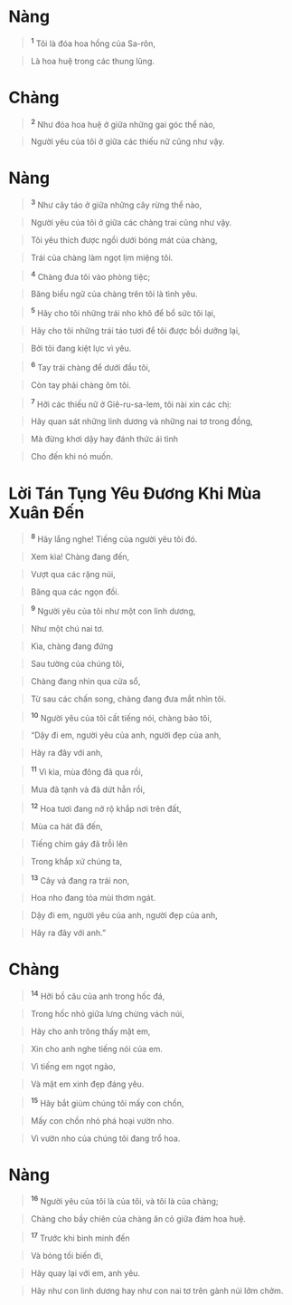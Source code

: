 # Nàng

> <sup><b>1</b></sup> Tôi là đóa hoa hồng của Sa-rôn,
>


> Là hoa huệ trong các thung lũng.
>


# Chàng

> <sup><b>2</b></sup> Như đóa hoa huệ ở giữa những gai góc thể nào,
>


> Người yêu của tôi ở giữa các thiếu nữ cũng như vậy.
>


# Nàng

> <sup><b>3</b></sup> Như cây táo ở giữa những cây rừng thể nào,
>


> Người yêu của tôi ở giữa các chàng trai cũng như vậy.
>


> Tôi yêu thích được ngồi dưới bóng mát của chàng,
>


> Trái của chàng làm ngọt lịm miệng tôi.
>


> <sup><b>4</b></sup> Chàng đưa tôi vào phòng tiệc;
>


> Băng biểu ngữ của chàng trên tôi là tình yêu.
>


> <sup><b>5</b></sup> Hãy cho tôi những trái nho khô để bổ sức tôi lại,
>


> Hãy cho tôi những trái táo tươi để tôi được bồi dưỡng lại,
>


> Bởi tôi đang kiệt lực vì yêu.
>


> <sup><b>6</b></sup> Tay trái chàng để dưới đầu tôi,
>


> Còn tay phải chàng ôm tôi.
>


> <sup><b>7</b></sup> Hỡi các thiếu nữ ở Giê-ru-sa-lem, tôi nài xin các chị:
>


> Hãy quan sát những linh dương và những nai tơ trong đồng,
>


> Mà đừng khơi dậy hay đánh thức ái tình
>


> Cho đến khi nó muốn.
>


# Lời Tán Tụng Yêu Đương Khi Mùa Xuân Đến

> <sup><b>8</b></sup> Hãy lắng nghe! Tiếng của người yêu tôi đó.
>


> Xem kìa! Chàng đang đến,
>


> Vượt qua các rặng núi,
>


> Băng qua các ngọn đồi.
>


> <sup><b>9</b></sup> Người yêu của tôi như một con linh dương,
>


> Như một chú nai tơ.
>


> Kìa, chàng đang đứng
>


> Sau tường của chúng tôi,
>


> Chàng đang nhìn qua cửa sổ,
>


> Từ sau các chấn song, chàng đang đưa mắt nhìn tôi.
>


> <sup><b>10</b></sup> Người yêu của tôi cất tiếng nói, chàng bảo tôi,
>


> “Dậy đi em, người yêu của anh, người đẹp của anh,
>


> Hãy ra đây với anh,
>


> <sup><b>11</b></sup> Vì kìa, mùa đông đã qua rồi,
>


> Mưa đã tạnh và đã dứt hẳn rồi,
>


> <sup><b>12</b></sup> Hoa tươi đang nở rộ khắp nơi trên đất,
>


> Mùa ca hát đã đến,
>


> Tiếng chim gáy đã trỗi lên
>


> Trong khắp xứ chúng ta,
>


> <sup><b>13</b></sup> Cây vả đang ra trái non,
>


> Hoa nho đang tỏa mùi thơm ngát.
>


> Dậy đi em, người yêu của anh, người đẹp của anh,
>


> Hãy ra đây với anh.”
>


# Chàng

> <sup><b>14</b></sup> Hỡi bồ câu của anh trong hốc đá,
>


> Trong hốc nhỏ giữa lưng chừng vách núi,
>


> Hãy cho anh trông thấy mặt em,
>


> Xin cho anh nghe tiếng nói của em.
>


> Vì tiếng em ngọt ngào,
>


> Và mặt em xinh đẹp đáng yêu.
>


> <sup><b>15</b></sup> Hãy bắt giùm chúng tôi mấy con chồn,
>


> Mấy con chồn nhỏ phá hoại vườn nho.
>


> Vì vườn nho của chúng tôi đang trổ hoa.
>


# Nàng

> <sup><b>16</b></sup> Người yêu của tôi là của tôi, và tôi là của chàng;
>


> Chàng cho bầy chiên của chàng ăn cỏ giữa đám hoa huệ.
>


> <sup><b>17</b></sup> Trước khi bình minh đến
>


> Và bóng tối biến đi,
>


> Hãy quay lại với em, anh yêu.
>


> Hãy như con linh dương hay như con nai tơ trên gành núi lởm chởm.
>
